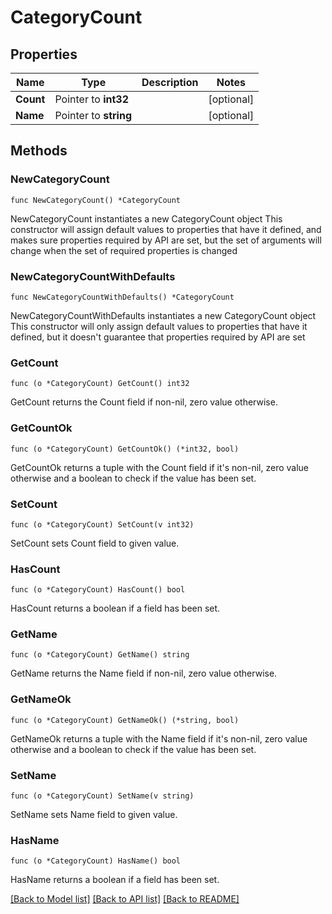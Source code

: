 # CategoryCount

## Properties

Name | Type | Description | Notes
------------ | ------------- | ------------- | -------------
**Count** | Pointer to **int32** |  | [optional] 
**Name** | Pointer to **string** |  | [optional] 

## Methods

### NewCategoryCount

`func NewCategoryCount() *CategoryCount`

NewCategoryCount instantiates a new CategoryCount object
This constructor will assign default values to properties that have it defined,
and makes sure properties required by API are set, but the set of arguments
will change when the set of required properties is changed

### NewCategoryCountWithDefaults

`func NewCategoryCountWithDefaults() *CategoryCount`

NewCategoryCountWithDefaults instantiates a new CategoryCount object
This constructor will only assign default values to properties that have it defined,
but it doesn't guarantee that properties required by API are set

### GetCount

`func (o *CategoryCount) GetCount() int32`

GetCount returns the Count field if non-nil, zero value otherwise.

### GetCountOk

`func (o *CategoryCount) GetCountOk() (*int32, bool)`

GetCountOk returns a tuple with the Count field if it's non-nil, zero value otherwise
and a boolean to check if the value has been set.

### SetCount

`func (o *CategoryCount) SetCount(v int32)`

SetCount sets Count field to given value.

### HasCount

`func (o *CategoryCount) HasCount() bool`

HasCount returns a boolean if a field has been set.

### GetName

`func (o *CategoryCount) GetName() string`

GetName returns the Name field if non-nil, zero value otherwise.

### GetNameOk

`func (o *CategoryCount) GetNameOk() (*string, bool)`

GetNameOk returns a tuple with the Name field if it's non-nil, zero value otherwise
and a boolean to check if the value has been set.

### SetName

`func (o *CategoryCount) SetName(v string)`

SetName sets Name field to given value.

### HasName

`func (o *CategoryCount) HasName() bool`

HasName returns a boolean if a field has been set.


[[Back to Model list]](../README.md#documentation-for-models) [[Back to API list]](../README.md#documentation-for-api-endpoints) [[Back to README]](../README.md)


